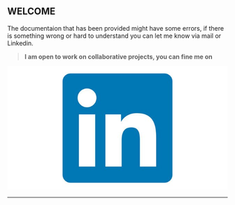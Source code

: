 ## WELCOME 

The documentaion that has been provided might have some errors, if there is something wrong or hard to understand you can let me know via mail or Linkedin.

> __I am open to work on collaborative projects, you can fine me on__


<!-- Actual text -->
[![Linkedin][1.1]][1]

<!-- Icons -->

[1.1]: https://raw.githubusercontent.com/sultania1ankit/projects/master/images/logos/linkedin2.jpg

<!-- Links to your social media accounts -->

[1]: https://www.linkedin.com/in/ankit-sultania-27942b114

____________________________________________________________________________________________________